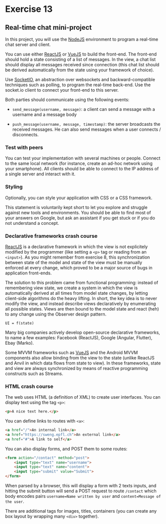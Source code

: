 # Exercise 13

## Real-time chat mini-project

In this project, you will use the [NodeJS](https://nodejs.org/en/) environment to program a real-time chat server and client.

You can use either [ReactJS](https://reactjs.org/) or [VueJS](https://vuejs.org/) to build the front-end.
The front-end should hold a state consisting of a list of messages. In the view, a chat list should display all messages received since connection (this chat list should be derived automatically from the state using your framework of choice).

Use [SocketIO](https://socket.io/), an abstraction over websockets and backward-compatible techniques such as polling, to program the real-time back-end. Use the socket.io client to connect your front-end to this server.

Both parties should communicate using the following events:

- `send_message(username, message)`: a client can send a message with a username and a message body

- `push_message(username, message, timestamp)`: the server broadcasts the received messages. He can also send messages when a user connects / disconnects.

### Test with peers

You can test your implementation with several machines or people. Connect to the same local network (for instance, create an ad-hoc network using your smartphone). All clients should be able to connect to the IP address of a single server and interact with it.

### Styling

Optionally, you can style your application with CSS or a CSS framework.


This statement is voluntarily kept short to let you explore and struggle against new tools and environments. You should be able to find most of your answers on Google, but ask an assistant if you get stuck or if you do not understand a concept.

### Declarative frameworks crash course

[ReactJS](https://reactjs.org/) is a declarative framework in which the view is not explicitely modified by the programmer (like setting a `<p>` tag or reading from an `<input>`). As you might remember from exercise 8, this synchronization between state of the model and state of the view must be manually enforced at every change, which proved to be a major source of bugs in application front-ends.

The solution to this problem came from functional programming: instead of remembering view state, we create a system in which the view is automatically derived at all times from model state changes, by letting client-side algorithms do the heavy lifting. In short, the key idea is to never modify the view, and instead describe views declaratively by enumerating all possible states. Views are then bound to the model state and react (heh) to any change using the Observer design pattern.

```
UI = f(state)
```

Many big companies actively develop open-source declarative frameworks, to name a few examples: Facebook (ReactJS), Google (Angular, Flutter), Ebay (Marko).

Some MVVM frameworks such as [VueJS](https://vuejs.org/) and the Android MVVM components also allow binding from the view to the state (unlike ReactJS and Anvil in which data flows from state to view). In these frameworks, state and view are always synchronized by means of reactive programming constructs such as Streams.

### HTML crash course

The web uses HTML (a definition of XML) to create user interfaces. You can display text using the tag `<p>`:

```html
<p>A nice text here.</p>
```

You can define links to routes with `<a>`:

```html
<a href="/">An internal link</a>
<a href="https://sweng.epfl.ch">An external link</a>
<a href="#">A link to self</a>
```

You can also display forms, and POST them to some routes:

```html
<form action="/contact" method="post">
    <input type="text" name="username">
    <input type="text" name="content">
    <input type="submit" value="Submit">
</form>
```

When parsed by a browser, this will display a form with 2 texts inputs, and hitting the submit button will send a POST request to route `/contact` which body encodes pairs `username=Name written by user` and `content=Message of the user`.

There are additional tags for images, titles, containers (you can create any box layout by wrapping many `<div>` together).